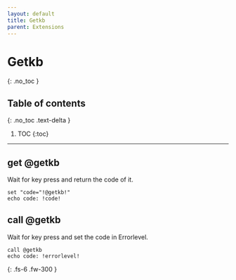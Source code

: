 ```yaml
---
layout: default
title: Getkb
parent: Extensions
---
```


# Getkb
{: .no_toc }

## Table of contents
{: .no_toc .text-delta }

1. TOC
{:toc}

---

## get @getkb
Wait for key press and return the code of it.

```
set "code="!@getkb!"
echo code: !code!
```

## call @getkb
Wait for key press and set the code in Errorlevel.

```
call @getkb
echo code: !errorlevel!
```

{: .fs-6 .fw-300 }
